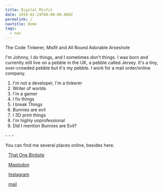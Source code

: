 ```yaml
---
title: Digital Misfit
date: 2019-02-24T00:00:00.000Z
permalink: /
navtitle: Home
tags:
  - nav
---
```

<div class="bi-line"> The Code Tinkerer, Misfit and All Round Adorable Arseshole</div>

I'm Johnny, I do things, and I sometimes don't things. I was born and currently still live on a pebble in the UK, a pebble called Jersey. It's a tiny, over-crowded pebble but it's my pebble. I work for a mail order/online company.
<ol>
<li>I'm not a developer, I'm a tinkerer</li>
<li>Writer of worlds</li>
<li>I'm a gamer</li>
<li>I fix things</li>
<li>I break Things</li>
<li>Bunnies are evil</li>
<li>I 3D print things</li>
<li>I'm highly unprofessional</li>
<li>Did I mention Bunnies are Evil?</li>
</ol>
- - -

You can find me several places online, besides here. 

<i class="fab fa-twitter-square" style="padding-right: 10px; color: #666666;"></i>[That One Birdsite](https://twitter.com/mayanmisfit/)

<i class="fab fa-mastodon" style="padding-right: 10px; color: #666666;"></i>[Mastodon](https://mastodon.technology/@DigitalMisfit)

<i class="fab fa-instagram" style="padding-right: 10px; color: #666666;"></i>[Instagram](https://www.instagram.com/the.digital.misfit/) 

<i class="fas fa-at" style="padding-right: 10px; color: #666666;"></i><a href="mailto:johnny@digitalmisfit.uk" rel="me">mail</a>
